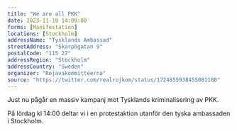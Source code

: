 ```yaml
---
title: "We are all PKK"
date: 2023-11-18 14:00:00
forms: [Manifestation]
locations: [Stockholm]
addressName: "Tysklands Ambassad"
streetAddress: "Skarpögatan 9"
postalCode: "115 27"
addressRegion: "Stockholm"
addressCountry: "Sweden"
organizer: "Rojavakommittéerna"
source: "https://twitter.com/realrojkom/status/1724855938455081180"
---
```

Just nu pågår en massiv kampanj mot Tysklands kriminalisering av PKK. 

På lördag kl 14:00 deltar vi i en protestaktion utanför den tyska ambassaden i Stockholm.